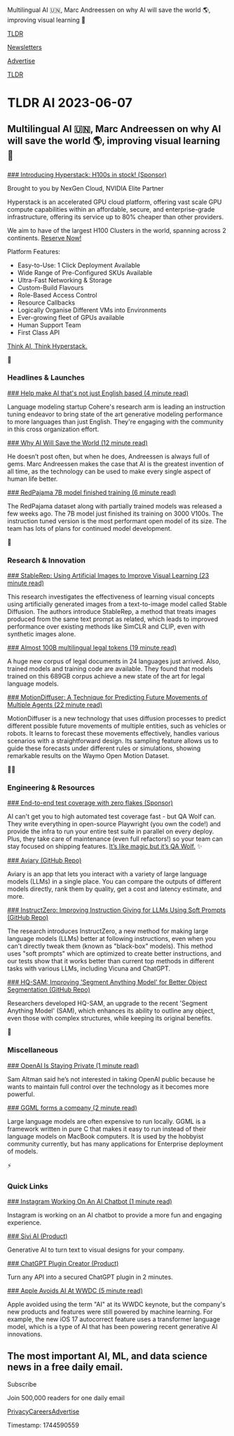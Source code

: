 Multilingual AI 🇺🇳, Marc Andreessen on why AI will save the world 🌎, improving visual learning 👀

[TLDR](/)

[Newsletters](/newsletters)

[Advertise](https://advertise.tldr.tech/)

[TLDR](/)

# TLDR AI 2023-06-07

## Multilingual AI 🇺🇳, Marc Andreessen on why AI will save the world 🌎, improving visual learning 👀

### 

[### Introducing Hyperstack: H100s in stock! (Sponsor)](https://www.hyperstack.cloud/h100)

Brought to you by NexGen Cloud, NVIDIA Elite Partner

Hyperstack is an accelerated GPU cloud platform, offering vast scale GPU compute capabilities within an affordable, secure, and enterprise-grade infrastructure, offering its service up to 80% cheaper than other providers.

We aim to have of the largest H100 Clusters in the world, spanning across 2 continents. [Reserve Now!](https://www.hyperstack.cloud/h100)

Platform Features:

* Easy-to-Use: 1 Click Deployment Available
* Wide Range of Pre-Configured SKUs Available
* Ultra-Fast Networking & Storage
* Custom-Build Flavours
* Role-Based Access Control
* Resource Callbacks
* Logically Organise Different VMs into Environments
* Ever-growing fleet of GPUs available
* Human Support Team
* First Class API

[Think AI, Think Hyperstack.](https://www.hyperstack.cloud/h100)

🚀

### Headlines & Launches

[### Help make AI that's not just English based (4 minute read)](https://txt.cohere.com/aya-multilingual/?utm_source=tldrai)

Language modeling startup Cohere's research arm is leading an instruction tuning endeavor to bring state of the art generative modeling performance to more languages than just English. They're engaging with the community in this cross organization effort.

[### Why AI Will Save the World (12 minute read)](https://pmarca.substack.com/p/why-ai-will-save-the-world?utm_source=tldrai)

He doesn’t post often, but when he does, Andreessen is always full of gems. Marc Andreessen makes the case that AI is the greatest invention of all time, as the technology can be used to make every single aspect of human life better.

[### RedPajama 7B model finished training (6 minute read)](https://www.together.xyz/blog/redpajama-7b?utm_source=tldrai)

The RedPajama dataset along with partially trained models was released a few weeks ago. The 7B model just finished its training on 3000 V100s. The instruction tuned version is the most performant open model of its size. The team has lots of plans for continued model development.

🧠

### Research & Innovation

[### StableRep: Using Artificial Images to Improve Visual Learning (23 minute read)](https://arxiv.org/abs/2306.00984?utm_source=tldrai)

This research investigates the effectiveness of learning visual concepts using artificially generated images from a text-to-image model called Stable Diffusion. The authors introduce StableRep, a method that treats images produced from the same text prompt as related, which leads to improved performance over existing methods like SimCLR and CLIP, even with synthetic images alone.

[### Almost 100B multilingual legal tokens (19 minute read)](https://arxiv.org/abs/2306.02069?utm_source=tldrai)

A huge new corpus of legal documents in 24 languages just arrived. Also, trained models and training code are available. They found that models trained on this 689GB corpus achieve a new state of the art for legal language models.

[### MotionDiffuser: A Technique for Predicting Future Movements of Multiple Agents (22 minute read)](https://arxiv.org/abs/2306.03083?utm_source=tldrai)

MotionDiffuser is a new technology that uses diffusion processes to predict different possible future movements of multiple entities, such as vehicles or robots. It learns to forecast these movements effectively, handles various scenarios with a straightforward design. Its sampling feature allows us to guide these forecasts under different rules or simulations, showing remarkable results on the Waymo Open Motion Dataset.

👨‍💻

### Engineering & Resources

[### End-to-end test coverage with zero flakes (Sponsor)](https://www.qawolf.com/?utm_campaign=DeveloperPlacement07062023&amp;utm_source=tldrai&amp;utm_medium=newsletter)

AI can't get you to high automated test coverage fast - but QA Wolf can. They write everything in open-source Playwright (you own the code!) and provide the infra to run your entire test suite in parallel on every deploy. Plus, they take care of maintenance (even full refactors!) so your team can stay focused on shipping features. [It’s like magic but it’s QA Wolf.](https://www.qawolf.com/?utm_campaign=DeveloperPlacement07062023&utm_source=tldrai&utm_medium=newsletter) ✨

[### Aviary (GitHub Repo)](https://github.com/ray-project/aviary?utm_source=tldrai)

Aviary is an app that lets you interact with a variety of large language models (LLMs) in a single place. You can compare the outputs of different models directly, rank them by quality, get a cost and latency estimate, and more.

[### InstructZero: Improving Instruction Giving for LLMs Using Soft Prompts (GitHub Repo)](https://github.com/lichang-chen/instructzero?utm_source=tldrai)

The research introduces InstructZero, a new method for making large language models (LLMs) better at following instructions, even when you can't directly tweak them (known as "black-box" models). This method uses "soft prompts" which are optimized to create better instructions, and our tests show that it works better than current top methods in different tasks with various LLMs, including Vicuna and ChatGPT.

[### HQ-SAM: Improving 'Segment Anything Model' for Better Object Segmentation (GitHub Repo)](https://github.com/syscv/sam-hq?utm_source=tldrai)

Researchers developed HQ-SAM, an upgrade to the recent 'Segment Anything Model' (SAM), which enhances its ability to outline any object, even those with complex structures, while keeping its original benefits.

🎁

### Miscellaneous

[### OpenAI Is Staying Private (1 minute read)](https://archive.ph/hNAdV?utm_source=tldrai)

Sam Altman said he’s not interested in taking OpenAI public because he wants to maintain full control over the technology as it becomes more powerful.

[### GGML forms a company (2 minute read)](https://ggml.ai/?utm_source=tldrai)

Large language models are often expensive to run locally. GGML is a framework written in pure C that makes it easy to run instead of their language models on MacBook computers. It is used by the hobbyist community currently, but has many applications for Enterprise deployment of models.

⚡️

### Quick Links

[### Instagram Working On An AI Chatbot (1 minute read)](https://www.zdnet.com/article/instagram-may-be-getting-its-own-ai-chatbot-soon-heres-what-we-know/?utm_source=tldrai)

Instagram is working on an AI chatbot to provide a more fun and engaging experience.

[### Sivi AI (Product)](https://sivi.ai/?utm_source=tldrai)

Generative AI to turn text to visual designs for your company.

[### ChatGPT Plugin Creator (Product)](https://www.blobr.io/api-gateway-chatgpt-plugins?utm_source=tldrai)

Turn any API into a secured ChatGPT plugin in 2 minutes.

[### Apple Avoids AI At WWDC (5 minute read)](https://arstechnica.com/information-technology/2023/06/at-apples-wwdc-keynote-ai-never-came-up-by-name-but-it-was-there/?utm_source=tldrai)

Apple avoided using the term "AI" at its WWDC keynote, but the company's new products and features were still powered by machine learning. For example, the new iOS 17 autocorrect feature uses a transformer language model, which is a type of AI that has been powering recent generative AI innovations.

## The most important AI, ML, and data science news in a free daily email.

Subscribe

Join 500,000 readers for one daily email

[Privacy](/privacy)[Careers](https://jobs.ashbyhq.com/tldr.tech)[Advertise](/ai/advertise)

Timestamp: 1744590559